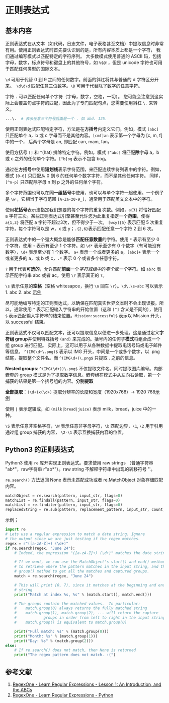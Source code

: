 # 正则表达式

## 基本内容

正则表达式在从文本（如代码，日志文件，电子表格甚至文档）中提取信息时非常有用。使用正则表达式时首先要认识到的是，所有内容本质上都是一个字符，
我们通过编写模式以匹配特定的字符序列。 大多数模式使用普通的 ASCII 码，包括字母，数字，标点符号和键盘上的其他符号，如 `%$@!`，但是 unicode 字符也可用于匹配任何类型的国际文本。

`\d` 可用于代替 0 到 9 之间的任何数字。前面的斜杠将其与普通的 d 字符区分开来。` \d\d\d` 匹配任意三位数字。`\D` 可用于代替除了数字的任意字符。

字符 `.` 可以匹配任何单个字符（字母，数字，空格，一切）。 您可能会注意到这实际上会覆盖句点字符的匹配，因此为了专门匹配句点，您需要使用斜杠 `\.` 来转义。

```bash
...\.  # 表示任意三个符号后面是一个 . 如 abd. 125.
```

使用正则表达式匹配特定字符，方法是在**方括号**内定义它们。例如，模式 `[abc]` 只匹配单个 a，b 或 c 字母而不是其他内容。`[cmf]an` 表示第一个字母为 [c, m, f] 中的一个，
后两个字母是 an, 即匹配 can, mam, fan。

使用方括号 `[]` 和 `^`(hat) 排除特定字符。例如，模式 `[^abc]` 将匹配**除**字母 a，b 或 c 之外的任何单个字符。`[^b]og` 表示不包含 bog。

通过在**方括号**中使用**短划线**表示字符范围，来匹配连续字符列表中的字符。例如，模式 `[0-6]` 只匹配从 0 到 6 的任何单个数字字符，而不是其他任何字符。
同样，`[^n-p]` 只匹配除字母 n 到 p 之外的任何单个字符。

多个字符范围也可以在**同一组括号**中使用，也可以与单个字符一起使用。一个例子是 `\w` ，它相当于字符范围 `[A-Za-z0-9_]`，通常用于匹配英文文本中的字符。

使用**花括号**表示法指定我们想要的每个字符的重复次数。例如，`a{3}` 将恰好匹配 a 字符三次。某些正则表达式引擎甚至允许您为此重复指定一个**范围**，使得 `a{1,3}` 将匹配 a 字符不超过3次，但不得少于一次。
`[wxy]{5}` 表示匹配 5 次重复字符，每个字符可以是 w，x 或 y；`.{2,6}`表示匹配任意一个字符 2 到 6 次。

正则表达式中的一个强大概念是能够**匹配任意数量**的字符。使用 `*` 表示有至少 0 个字符，使用 `+` 表示有至少 1 个字符。如 `\d*` 表示至少有 0 个数字（有可能没有数字），`\d+` 表示至少有 1 个数字。
`a+` 表示一个或者更多的 a，`[abc]+` 表示一个或者更多的 a，或 b 或 c，`.*` 表示 0 个或者多个任意字符。

`?` 用于代表**可选的**，允许匹配**前面**一个*字符或组中*的*零个或一个*字符。如 `ab?c` 表示匹配字符串 abc 或者 ac。使用 `\?` 表示真正的 `?`。

`\s` 表示任意的**空格**（空格 whitesapce，换行 `\n` 回车 `\r`）。`\d\.\s+abc` 可以表示 1. abc  2.        abc [示例](https://regexone.com/lesson/whitespaces?)

尽可能地编写特定的正则表达式，以确保在匹配真实世界文本时不会出现误报。所以，通常使用 `^` 表示匹配输入字符串的开始位置（这和 `[^]` 含义是不同的），使用 `$` 表示匹配输入字符串的结束位置。`Mission:successful$` 表示以 Mission 开头，以 successful 结束。

正则表达式不仅可以匹配文本，还可以提取信息以便进一步处理。这是通过定义**字符组 group**并使用特殊括号 `(and)` 来完成的。括号内的任何**子模式**将组合成一个组 group 进行匹配。 实际上，这可以用于从各种数据中提取电话号码或电子邮件等信息。
`^(IMG\d+\.png)$` 表示以 IMG 开头，中间是一个或多个数字，以 .png 结尾，提取整个文件名。而 `^(IMG\d+)\.png$` 只提取 . 之前的信息。

**Nested groups**: `^(IMG(\d+))\.png$` 不仅提取文件名，同时提取图片编号。内部嵌套的 group 模式是为了提取数字信息。嵌套组在模式中从左向右读取，第一个捕获的结果是第一个括号组的内容。**分别提取**

**全部提取**：`(\d+)x(\d+)` 提取分辨率的长度和宽度（1920x768）-> 1920 768[示例](https://regexone.com/lesson/more_groups)

使用 `|` 表示逻辑或，如 `(milk|bread|juice)` 表示 milk，bread，juice 中的一种。

`\S` 表示任意非空格字符，`\W` 表示任意非字母字符，`\b` 匹配边界，`\1`, `\2` 用于引用通过组 group 捕获的内容， `\2-\1` 表示互换捕获内容的位置。

## Python3 的正则表达式

Python3 使用 `re` 库开实现正则表达式。要求使用 raw strings （普通字符串 "ab*"，raw字符串 r"ab*"）。raw string 不解释字符串中出现的转移符号 '\'。

`re.search()` 方法返回 None 表示未匹配成功或者 re.MatchObject 对象存储匹配内容。

```python
matchObject = re.search(pattern, input_str, flags=0)
matchList = re.findall(pattern, input_str, flags=0)
matchList = re.finditer(pattern, input_str, flags=0)
replacedString = re.sub(pattern, replacement_pattern, input_str, count, flags=0)
```

示例；

```python
import re
# Lets use a regular expression to match a date string. Ignore
# the output since we are just testing if the regex matches.
regex = r"([a-zA-Z]+) (\d+)"
if re.search(regex, "June 24"):
    # Indeed, the expression "([a-zA-Z]+) (\d+)" matches the date string

    # If we want, we can use the MatchObject's start() and end() methods
    # to retrieve where the pattern matches in the input string, and the
    # group() method to get all the matches and captured groups.
    match = re.search(regex, "June 24")

    # This will print [0, 7), since it matches at the beginning and end of the
    # string
    print("Match at index %s, %s" % (match.start(), match.end()))

    # The groups contain the matched values.  In particular:
    #    match.group(0) always returns the fully matched string
    #    match.group(1), match.group(2), ... will return the capture
    #            groups in order from left to right in the input string
    #    match.group() is equivalent to match.group(0)

    print("Full match: %s" % (match.group(0)))
    print("Month: %s" % (match.group(1)))
    print("Day: %s" % (match.group(2)))
else:
    # If re.search() does not match, then None is returned
    print("The regex pattern does not match. :(")
```

## 参考文献
1. [RegexOne - Learn Regular Expressions - Lesson 1: An Introduction, and the ABCs](https://regexone.com/)
2. [RegexOne - Learn Regular Expressions - Python](https://regexone.com/references/python)

